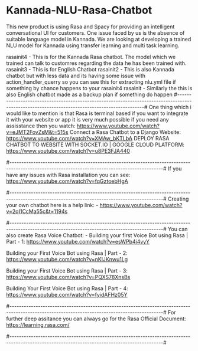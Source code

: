 # Kannada-NLU-Rasa-Chatbot
This new product is using Rasa and Spacy for providing an intelligent conversational UI for customers. One issue faced by us is the absence of suitable language model in Kannada. We are looking at developing a trained NLU model for Kannada using transfer learning and multi task learning.

rasainit4 - This is for the Kannada Rasa chatbot. The model which we trained can talk to customres regarding the data he has been trained with.
rasainit3 - This is for English Chatbot
rasainit2 - This is also Kannada chatbot but with less data and its having some issue with action_handler_querry so you can see this for extracting nlu.yml file if something by chance happens to your rasainit4
rasainit - Similarly the this is also English chatbot made as a backup plan if something do happen
#----------------------------------------------------------------------------------------------------------------------------------------------#
One thing which i would like to mention is that Rasa is terminal based if you want to integrate it with your website or app it is very much possible if you need any assisstance then you watch: https://www.youtube.com/watch?v=eJMT2FovZsM&t=515s
Connect a Rasa Chatbot to a Django Website: https://www.youtube.com/watch?v=XMAw_bKTLbA
DEPLOY RASA CHATBOT TO WEBSITE WITH SOCKET.IO | GOOGLE CLOUD PLATFORM: https://www.youtube.com/watch?v=u8PE3FJA440

#----------------------------------------------------------------------------------------------------------------------------------------------#
If you have any issues with Rasa installation you can see: https://www.youtube.com/watch?v=fqGztoebHgA

#----------------------------------------------------------------------------------------------------------------------------------------------#
Creating your own chatbot here is a help link: - 
https://www.youtube.com/watch?v=2qI1CcMa55c&t=1194s

#----------------------------------------------------------------------------------------------------------------------------------------------#
You can also create Rasa Voice Chatbot: -
Building your first Voice Bot using Rasa | Part - 1: https://www.youtube.com/watch?v=esWPb4i4vyY

Building your First Voice Bot using Rasa | Part - 2: https://www.youtube.com/watch?v=nKlJKnwu1Lg

Building your First Voice Bot using Rasa | Part - 3: https://www.youtube.com/watch?v=PQXS78XnsBs

Building Your First Voice Bot using Rasa | Part - 4: https://www.youtube.com/watch?v=fyidAFHz05Y

#----------------------------------------------------------------------------------------------------------------------------------------------#
For further deep assitance you can always go for the Rasa Official Document:
https://learning.rasa.com/

#----------------------------------------------------------------------------------------------------------------------------------------------#
